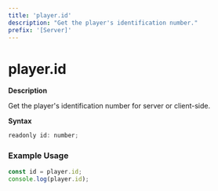 ```yaml
---
title: 'player.id'
description: "Get the player's identification number."
prefix: '[Server]'
---
```


# player.id

**Description**

Get the player's identification number for server or client-side.

**Syntax**

```js
readonly id: number;
```

### Example Usage

```js
const id = player.id;
console.log(player.id);
```
